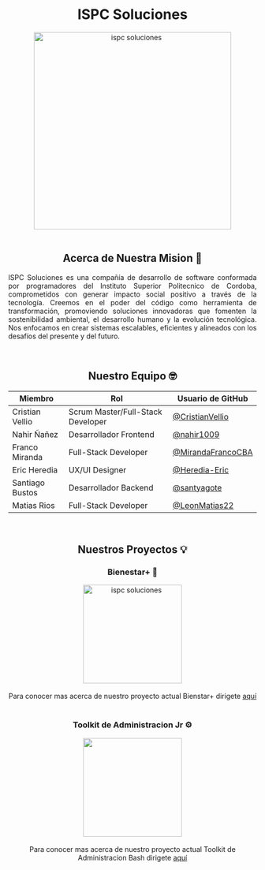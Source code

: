 <h1 align=center> 
  ISPC Soluciones
</h1>
<div align="center">
<img src="https://github.com/user-attachments/assets/5e33a3ff-f7d7-4f75-8d55-640b523b8fa6" alt="ispc soluciones" width="400" height="400">
</div>
<br>

<h2 align=center>Acerca de Nuestra Mision 🎯</h2>
<div align=justify>
<p>ISPC Soluciones es una compañía de desarrollo de software conformada por programadores del Instituto Superior Politecnico de Cordoba, comprometidos con generar impacto social positivo a través de la tecnología. Creemos en el poder del código como herramienta de transformación, promoviendo soluciones innovadoras que fomenten la sostenibilidad ambiental, el desarrollo humano y la evolución tecnológica. Nos enfocamos en crear sistemas escalables, eficientes y alineados con los desafíos del presente y del futuro.<br>
</p>
</div>
<br>
<div align=center>
<h2 align="center">Nuestro Equipo 🤓</h2>
  
| Miembro           | Rol                    | Usuario de GitHub                                                 |
|-------------------|------------------------|-------------------------------------------------------------------|
| Cristian Vellio   | Scrum Master/Full-Stack Developer | [@CristianVellio](https://github.com/CristianVellio)    |
| Nahir Ñañez       | Desarrollador Frontend           | [@nahir1009](https://github.com/nahir1009)              |
| Franco Miranda    | Full-Stack Developer             | [@MirandaFrancoCBA](https://github.com/MirandaFrancoCBA)|
| Eric Heredia      | UX/UI Designer                   | [@Heredia-Eric](https://github.com/Heredia-Eric)        |
| Santiago Bustos   | Desarrollador Backend            | [@santyagote](https://github.com/santyagote)            |
| Matias Rios       | Full-Stack Developer             | [@LeonMatias22](https://github.com/LeonMatias22)        |

</div>
<br>

<div align=center>
<h2 align="center">Nuestros Proyectos 💡</h2>
<h3 align="center">Bienestar+ 💪</h3>
<div align="center">
<img src="https://github.com/user-attachments/assets/ba9c092a-e254-4c67-b0ed-d4ba00c1099f" alt="ispc soluciones" width="200" height="200">
</div>
<br>
Para conocer mas acerca de nuestro proyecto actual Bienstar+ dirigete <a href="https://github.com/ISPC-Soluciones/Bienestar-Plus">aquí</a>
<br>
<br>
<h3 align="center"> Toolkit de Administracion Jr ⚙️</h3>
<div align="center">
<img src="https://github.com/user-attachments/assets/84820de4-d85a-4d4e-ba56-4d9f718d6f91" alt="" width="200" height="200">
</div>
<br>
Para conocer mas acerca de nuestro proyecto actual Toolkit de Administracion Bash dirigete <a href="https://github.com/ISPC-Soluciones/toolkit-linux">aquí</a>
</div>
<br>

